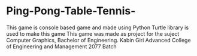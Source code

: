 # Ping-Pong-Table-Tennis-
This game is console based game and made using Python
Turtle library is used to make this game
This game was made as project for the suject Computer Graphics, Bachelor of Engineering.
Kabin Giri
Advanced College of Engineering and Management
2077 Batch
